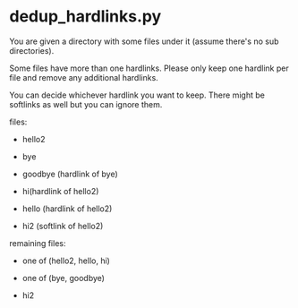 # dedup_hardlinks.py

You are given a directory with some files under it (assume there's no sub directories).

Some files have more than one hardlinks. Please only keep one hardlink per file and remove any additional hardlinks.  

You can decide whichever hardlink you want to keep. There might be softlinks as well but you can ignore them.


files:

- hello2

- bye

- goodbye (hardlink of bye)

- hi(hardlink of hello2)

- hello (hardlink of hello2)

- hi2 (softlink of hello2)

remaining files:

- one of (hello2, hello, hi)

- one of (bye, goodbye)

- hi2
